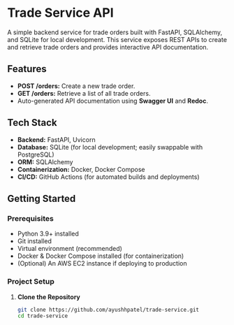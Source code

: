 # Trade Service API

A simple backend service for trade orders built with FastAPI, SQLAlchemy, and SQLite for local development. This service exposes REST APIs to create and retrieve trade orders and provides interactive API documentation.

## Features

- **POST /orders:** Create a new trade order.
- **GET /orders:** Retrieve a list of all trade orders.
- Auto-generated API documentation using **Swagger UI** and **Redoc**.

## Tech Stack

- **Backend:** FastAPI, Uvicorn
- **Database:** SQLite (for local development; easily swappable with PostgreSQL)
- **ORM:** SQLAlchemy
- **Containerization:** Docker, Docker Compose
- **CI/CD:** GitHub Actions (for automated builds and deployments)

## Getting Started

### Prerequisites

- Python 3.9+ installed
- Git installed
- Virtual environment (recommended)
- Docker & Docker Compose installed (for containerization)
- (Optional) An AWS EC2 instance if deploying to production

### Project Setup

1. **Clone the Repository**

   ```bash
   git clone https://github.com/ayushhpatel/trade-service.git
   cd trade-service
